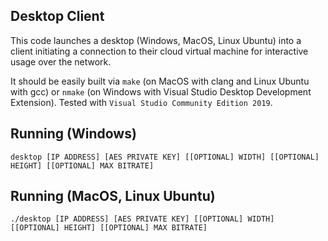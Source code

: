 ## Desktop Client

This code launches a desktop (Windows, MacOS, Linux Ubuntu) into a client initiating a connection to their cloud virtual machine for interactive usage over the network.

It should be easily built via `make` (on MacOS with clang and Linux Ubuntu with gcc) or `nmake` (on Windows with Visual Studio Desktop Development Extension). Tested with `Visual Studio Community Edition 2019`.

## Running (Windows)

```desktop [IP ADDRESS] [AES PRIVATE KEY] [[OPTIONAL] WIDTH] [[OPTIONAL] HEIGHT] [[OPTIONAL] MAX BITRATE]```

## Running (MacOS, Linux Ubuntu)

```./desktop [IP ADDRESS] [AES PRIVATE KEY] [[OPTIONAL] WIDTH] [[OPTIONAL] HEIGHT] [[OPTIONAL] MAX BITRATE]```
